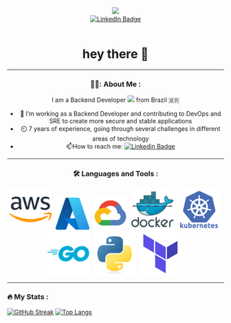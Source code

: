 

 <div>
 <div id="header" align="center">
  <img src="https://media.giphy.com/media/M9gbBd9nbDrOTu1Mqx/giphy.gif" width="100"/>
  <div id="badges">
    <a href="https://www.linkedin.com/in/douglas-l-mendes-4536b339/">
      <img src="https://img.shields.io/badge/LinkedIn-blue?style=for-the-badge&logo=linkedin&logoColor=white" alt="LinkedIn Badge"/>
    </a>
  </div>
  <img src="https://komarev.com/ghpvc/?username=dougmendes&style=flat-square&color=blue" alt=""/>
   <h1>
  hey there
 👋
</h1>
  
  ---

### 👨‍💻: About Me :
  I am a Backend Developer <img src="https://media.giphy.com/media/WUlplcMpOCEmTGBtBW/giphy.gif" width="30"> from Brazil 🇧🇷
  - :telescope: I’m working as a Backend Developer and contributing to DevOps and SRE to create more secure and stable applications
  - ⏲️ 7 years of experience, going through several challenges in different areas of technology
  - :mailbox:How to reach me: <a href="https://www.linkedin.com/in/douglas-leonardo-mendes-4536b339/">![Linkedin Badge](https://img.shields.io/badge/-dougmendes-blue?style=flat&logo=Linkedin&logoColor=white)</a>
  
  ---

### :hammer_and_wrench: Languages and Tools :
<img src="https://github.com/devicons/devicon/blob/master/icons/amazonwebservices/amazonwebservices-original-wordmark.svg" width="100" height="100"/>&nbsp;
<img src="https://github.com/devicons/devicon/blob/master/icons/azure/azure-original.svg" width="80" height="80"/>&nbsp;
<img src="https://github.com/devicons/devicon/blob/master/icons/googlecloud/googlecloud-original.svg" width="80" height="80"/>&nbsp;
<img src="https://github.com/devicons/devicon/blob/master/icons/docker/docker-original-wordmark.svg" width="100" height="100"/>&nbsp;
<img src="https://github.com/devicons/devicon/blob/master/icons/kubernetes/kubernetes-plain-wordmark.svg" width="100" height="100"/>&nbsp;
<img src="https://github.com/devicons/devicon/blob/master/icons/go/go-original-wordmark.svg" width="100" height="100"/>&nbsp;
<img src="https://github.com/devicons/devicon/blob/master/icons/python/python-original.svg" width="100" height="100"/>&nbsp;
<img src="https://github.com/devicons/devicon/blob/master/icons/terraform/terraform-original.svg" width="100" height="100"/>&nbsp;
 


</div>

  ---

### :fire: My Stats :
[![GitHub Streak](http://github-readme-streak-stats.herokuapp.com?user=dougmendes&theme=dark&background=000000)](https://git.io/streak-stats)
 [![Top Langs](https://github-readme-stats.vercel.app/api/top-langs/?username=dougmendes&layout=compact&theme=vision-friendly-dark)](https://github.com/anuraghazra/github-readme-stats)
 
</div>
